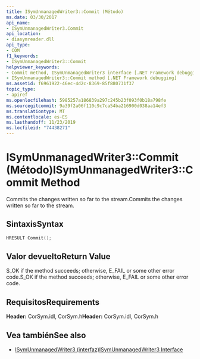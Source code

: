 ```yaml
---
title: ISymUnmanagedWriter3::Commit (Método)
ms.date: 03/30/2017
api_name:
- ISymUnmanagedWriter3.Commit
api_location:
- diasymreader.dll
api_type:
- COM
f1_keywords:
- ISymUnmanagedWriter3::Commit
helpviewer_keywords:
- Commit method, ISymUnmanagedWriter3 interface [.NET Framework debugging]
- ISymUnmanagedWriter3::Commit method [.NET Framework debugging]
ms.assetid: f6961922-46ec-4d2c-8369-85f880731f37
topic_type:
- apiref
ms.openlocfilehash: 5985257a186839a297c245b23f093f0b18a798fe
ms.sourcegitcommit: 9a39f2a06f110c9c7ca54ba216900d038aa14ef3
ms.translationtype: MT
ms.contentlocale: es-ES
ms.lasthandoff: 11/23/2019
ms.locfileid: "74438271"
---
```

# <a name="isymunmanagedwriter3commit-method"></a><span data-ttu-id="a267a-102">ISymUnmanagedWriter3::Commit (Método)</span><span class="sxs-lookup"><span data-stu-id="a267a-102">ISymUnmanagedWriter3::Commit Method</span></span>
<span data-ttu-id="a267a-103">Commits the changes written so far to the stream.</span><span class="sxs-lookup"><span data-stu-id="a267a-103">Commits the changes written so far to the stream.</span></span>  
  
## <a name="syntax"></a><span data-ttu-id="a267a-104">Sintaxis</span><span class="sxs-lookup"><span data-stu-id="a267a-104">Syntax</span></span>  
  
```cpp  
HRESULT Commit();  
```  
  
## <a name="return-value"></a><span data-ttu-id="a267a-105">Valor devuelto</span><span class="sxs-lookup"><span data-stu-id="a267a-105">Return Value</span></span>  
 <span data-ttu-id="a267a-106">S_OK if the method succeeds; otherwise, E_FAIL or some other error code.</span><span class="sxs-lookup"><span data-stu-id="a267a-106">S_OK if the method succeeds; otherwise, E_FAIL or some other error code.</span></span>  
  
## <a name="requirements"></a><span data-ttu-id="a267a-107">Requisitos</span><span class="sxs-lookup"><span data-stu-id="a267a-107">Requirements</span></span>  
 <span data-ttu-id="a267a-108">**Header:** CorSym.idl, CorSym.h</span><span class="sxs-lookup"><span data-stu-id="a267a-108">**Header:** CorSym.idl, CorSym.h</span></span>  
  
## <a name="see-also"></a><span data-ttu-id="a267a-109">Vea también</span><span class="sxs-lookup"><span data-stu-id="a267a-109">See also</span></span>

- [<span data-ttu-id="a267a-110">ISymUnmanagedWriter3 (interfaz)</span><span class="sxs-lookup"><span data-stu-id="a267a-110">ISymUnmanagedWriter3 Interface</span></span>](../../../../docs/framework/unmanaged-api/diagnostics/isymunmanagedwriter3-interface.md)
